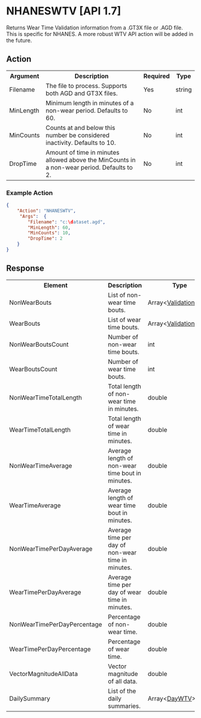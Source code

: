 # NHANESWTV [API 1.7]

Returns Wear Time Validation information from a .GT3X file or .AGD file.  This is specific for NHANES.  A more robust WTV API action will be added in the future.

## Action

<table>
  <tr>
    <th>Argument</th>
    <th>Description</th>
    <th>Required</th>
    <th>Type</th>
  </tr>
  <tr>
    <td>Filename</td>
    <td>The file to process. Supports both AGD and GT3X files.</td>
    <td>Yes</td>
    <td>string</td>
  </tr>
  <tr>
    <td>MinLength</td>
    <td>Minimum length in minutes of a non-wear period.  Defaults to 60.</td>
    <td>No</td>
    <td>int</td>
  </tr>
  <tr>
    <td>MinCounts</td>
    <td>Counts at and below this number be considered inactivity.  Defaults to 10.</td>
    <td>No</td>
    <td>int</td>
  </tr>
  <tr>
    <td>DropTime</td>
    <td>Amount of time in minutes allowed above the MinCounts in a non-wear period.  Defaults to 2.</td>
    <td>No</td>
    <td>int</td>
  </tr>
</table>

### Example Action
```JSON
{
    "Action": "NHANESWTV",
     "Args":  {
        "Filename": "c:\dataset.agd",
        "MinLength": 60,
        "MinCounts": 10,
        "DropTime": 2
    }
}
```

## Response

<table>
  <tr>
    <th>Element</th>
    <th>Description</th>
    <th>Type</th>
  </tr>
  <tr>
    <td>NonWearBouts</td>
    <td>List of non-wear time bouts.</td>
    <td>Array<<a href="../elements/validationbout.md">ValidationBout</a>></td>
  </tr>
  <tr>
    <td>WearBouts</td>
    <td>List of wear time bouts.</td>
    <td>Array<<a href="../elements/validationbout.md">ValidationBout</a>></td>
  </tr>
  <tr>
    <td>NonWearBoutsCount</td>
    <td>Number of non-wear time bouts.</td>
    <td>int</td>
  </tr>
  <tr>
    <td>WearBoutsCount</td>
    <td>Number of wear time bouts.</td>
    <td>int</td>
  </tr>
  <tr>
    <td>NonWearTimeTotalLength</td>
    <td>Total length of non-wear time in minutes.</td>
    <td>double</td>
  </tr>
  <tr>
    <td>WearTimeTotalLength</td>
    <td>Total length of wear time in minutes.</td>
    <td>double</td>
  </tr>
  <tr>
    <td>NonWearTimeAverage</td>
    <td>Average length of non-wear time bout in minutes.</td>
    <td>double</td>
  </tr>
  <tr>
    <td>WearTimeAverage</td>
    <td>Average length of wear time bout in minutes.</td>
    <td>double</td>
  </tr>
  <tr>
    <td>NonWearTimePerDayAverage</td>
    <td>Average time per day of non-wear time in minutes.</td>
    <td>double</td>
  </tr>
  <tr>
    <td>WearTimePerDayAverage</td>
    <td>Average time per day of wear time in minutes.</td>
    <td>double</td>
  </tr>
  <tr>
    <td>NonWearTimePerDayPercentage</td>
    <td>Percentage of non-wear time.</td>
    <td>double</td>
  </tr>
  <tr>
    <td>WearTimePerDayPercentage</td>
    <td>Percentage of wear time.</td>
    <td>double</td>
  </tr>
  <tr>
    <td>VectorMagnitudeAllData</td>
    <td>Vector magnitude of all data.</td>
    <td>double</td>
  </tr>
  <tr>
    <td>DailySummary</td>
    <td>List of the daily summaries.</td>
    <td>Array<<a href="../elements/daywtv.md">DayWTV</a>></td>
  </tr>
</table>